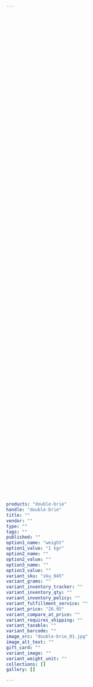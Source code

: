 ```yaml
---
 

 

 

 

 

 

 

 

 

 

 

 

 

 

 

 

 

 

 

 

 

 

 

 

 

 

 

 

 

 

 

 

 

 

 

 

 

 

 

 

 

 

 

 

 

 

products: "double-brie"
handle: "double-brie"
title: ""
vendor: ""
type: ""
tags: ""
published: ""
option1_name: "weight"
option1_value: "1 kgr"
option2_name: ""
option2_value: ""
option3_name: ""
option3_value: ""
variant_sku: "sku_045"
variant_grams: ""
variant_inventory_tracker: ""
variant_inventory_qty: ""
variant_inventory_policy: ""
variant_fulfillment_service: ""
variant_price: "26.95"
variant_compare_at_price: ""
variant_requires_shipping: ""
variant_taxable: ""
variant_barcode: ""
image_src: "double-brie_01.jpg"
image_alt_text: ""
gift_card: ""
variant_image: ""
variant_weight_unit: ""
collections: []
gallery: []

---
```





 

 

